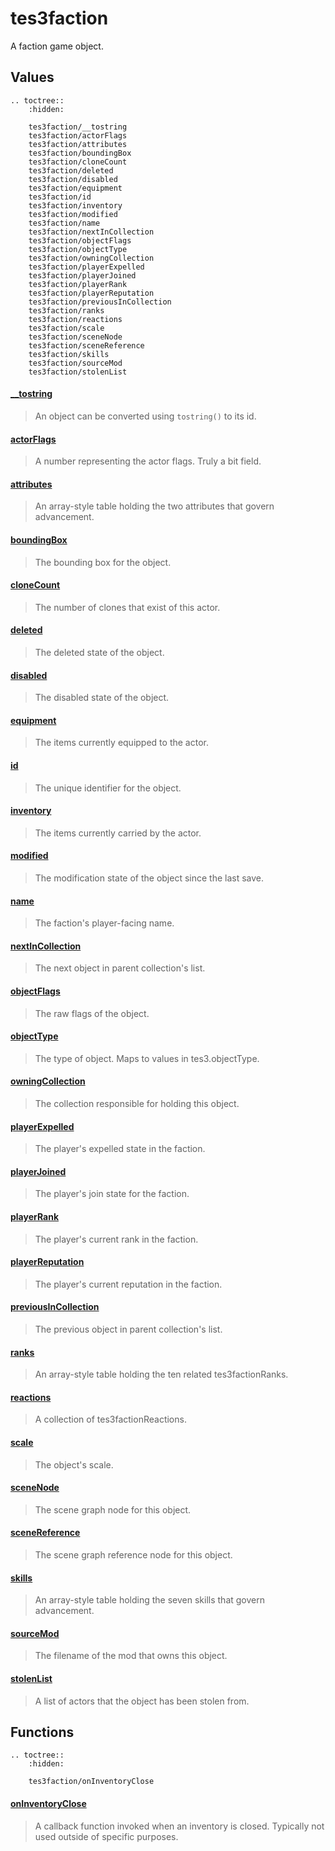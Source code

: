 # tes3faction

A faction game object.

## Values

```eval_rst
.. toctree::
    :hidden:

    tes3faction/__tostring
    tes3faction/actorFlags
    tes3faction/attributes
    tes3faction/boundingBox
    tes3faction/cloneCount
    tes3faction/deleted
    tes3faction/disabled
    tes3faction/equipment
    tes3faction/id
    tes3faction/inventory
    tes3faction/modified
    tes3faction/name
    tes3faction/nextInCollection
    tes3faction/objectFlags
    tes3faction/objectType
    tes3faction/owningCollection
    tes3faction/playerExpelled
    tes3faction/playerJoined
    tes3faction/playerRank
    tes3faction/playerReputation
    tes3faction/previousInCollection
    tes3faction/ranks
    tes3faction/reactions
    tes3faction/scale
    tes3faction/sceneNode
    tes3faction/sceneReference
    tes3faction/skills
    tes3faction/sourceMod
    tes3faction/stolenList
```

#### [__tostring](tes3faction/__tostring.md)

> An object can be converted using ``tostring()`` to its id.

#### [actorFlags](tes3faction/actorFlags.md)

> A number representing the actor flags. Truly a bit field.

#### [attributes](tes3faction/attributes.md)

> An array-style table holding the two attributes that govern advancement.

#### [boundingBox](tes3faction/boundingBox.md)

> The bounding box for the object.

#### [cloneCount](tes3faction/cloneCount.md)

> The number of clones that exist of this actor.

#### [deleted](tes3faction/deleted.md)

> The deleted state of the object.

#### [disabled](tes3faction/disabled.md)

> The disabled state of the object.

#### [equipment](tes3faction/equipment.md)

> The items currently equipped to the actor.

#### [id](tes3faction/id.md)

> The unique identifier for the object.

#### [inventory](tes3faction/inventory.md)

> The items currently carried by the actor.

#### [modified](tes3faction/modified.md)

> The modification state of the object since the last save.

#### [name](tes3faction/name.md)

> The faction's player-facing name.

#### [nextInCollection](tes3faction/nextInCollection.md)

> The next object in parent collection's list.

#### [objectFlags](tes3faction/objectFlags.md)

> The raw flags of the object.

#### [objectType](tes3faction/objectType.md)

> The type of object. Maps to values in tes3.objectType.

#### [owningCollection](tes3faction/owningCollection.md)

> The collection responsible for holding this object.

#### [playerExpelled](tes3faction/playerExpelled.md)

> The player's expelled state in the faction.

#### [playerJoined](tes3faction/playerJoined.md)

> The player's join state for the faction.

#### [playerRank](tes3faction/playerRank.md)

> The player's current rank in the faction.

#### [playerReputation](tes3faction/playerReputation.md)

> The player's current reputation in the faction.

#### [previousInCollection](tes3faction/previousInCollection.md)

> The previous object in parent collection's list.

#### [ranks](tes3faction/ranks.md)

> An array-style table holding the ten related tes3factionRanks.

#### [reactions](tes3faction/reactions.md)

> A collection of tes3factionReactions.

#### [scale](tes3faction/scale.md)

> The object's scale.

#### [sceneNode](tes3faction/sceneNode.md)

> The scene graph node for this object.

#### [sceneReference](tes3faction/sceneReference.md)

> The scene graph reference node for this object.

#### [skills](tes3faction/skills.md)

> An array-style table holding the seven skills that govern advancement.

#### [sourceMod](tes3faction/sourceMod.md)

> The filename of the mod that owns this object.

#### [stolenList](tes3faction/stolenList.md)

> A list of actors that the object has been stolen from.

## Functions

```eval_rst
.. toctree::
    :hidden:

    tes3faction/onInventoryClose
```

#### [onInventoryClose](tes3faction/onInventoryClose.md)

> A callback function invoked when an inventory is closed. Typically not used outside of specific purposes.
